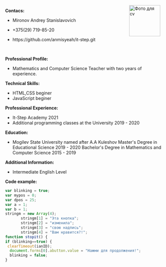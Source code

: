 <img src="C:\Users\Anmisyeah\Pictures\фото.jpg" width="100" align="right" vspace="5" hspace="5" alt = "Фото для cv">
<p> <b> Contacs: </b>
 
 
* <p> Mironov Andrey Stanislavovich
* <p> +375(29) 719-85-20
* <p> https://github.com/anmisyeah/it-step.git
 
 
<p> <b>Professional Profile: </b>
 
 
* Mathematics and Computer Science Teacher with two years of experience.
 
 
<p> <b> Technical Skills: </b>
 
 
* HTML,CSS beginer
* JavaScript beginer
 
 
<p> <b> Professional Experience: </b>
 
 
* It-Step Academy 2021
* Additional programming classes at the University 2019 - 2020
 
 
<p> <b> Education: </b>
 
 
* Mogilev State University named after A.A Kuleshov
Master's Degree in Educational Science 2019 - 2020
Bachelor's Degree in Mathematics and Computer Science 2015 - 2019
 
 
<p> <b> Additional Information: </b>
 
 
* Intermediate English Level
 
 
<p> <b>Code example: </b>
 
 
```javascript
var blinking = true;
var mypos = 0;
var dpos = 25;
var a = 1;
var b = 1;
stringm = new Array(4);
       stringm[1] = "Эта кнопка";
       stringm[2] = "изменила";
       stringm[3] = "свою надпись";
       stringm[4] = "Вам нравится?!";
function stopit() {
if (blinking==true) {
 clearTimeout(ianID);
  document.forms[0].abutton.value = "Нажми для продолжения!";
  blinking = false;
}
```
 
